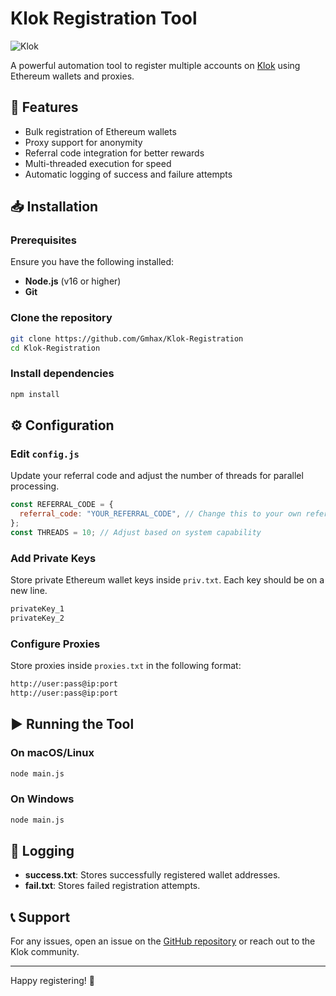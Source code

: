 # Klok Registration Tool

![Klok](https://klokapp.ai/favicon.ico)  

A powerful automation tool to register multiple accounts on [Klok](https://klokapp.ai?referral_code=GVJRESB4) using Ethereum wallets and proxies.

## 🚀 Features
- Bulk registration of Ethereum wallets
- Proxy support for anonymity
- Referral code integration for better rewards
- Multi-threaded execution for speed
- Automatic logging of success and failure attempts

## 📥 Installation
### Prerequisites
Ensure you have the following installed:
- **Node.js** (v16 or higher)
- **Git**

### Clone the repository
```sh
git clone https://github.com/Gmhax/Klok-Registration
cd Klok-Registration
```

### Install dependencies
```sh
npm install
```

## ⚙️ Configuration

### Edit `config.js`
Update your referral code and adjust the number of threads for parallel processing.
```js
const REFERRAL_CODE = {
  referral_code: "YOUR_REFERRAL_CODE", // Change this to your own referral code
};
const THREADS = 10; // Adjust based on system capability
```

### Add Private Keys
Store private Ethereum wallet keys inside `priv.txt`. Each key should be on a new line.
```txt
privateKey_1
privateKey_2
```

### Configure Proxies
Store proxies inside `proxies.txt` in the following format:
```txt
http://user:pass@ip:port
http://user:pass@ip:port
```

## ▶️ Running the Tool
### On macOS/Linux
```sh
node main.js
```

### On Windows
```sh
node main.js
```

## 📜 Logging
- **success.txt**: Stores successfully registered wallet addresses.
- **fail.txt**: Stores failed registration attempts.

## 📞 Support
For any issues, open an issue on the [GitHub repository](https://github.com/rpchubs/Klok-Registration/issues) or reach out to the Klok community.

---
Happy registering! 🎉

